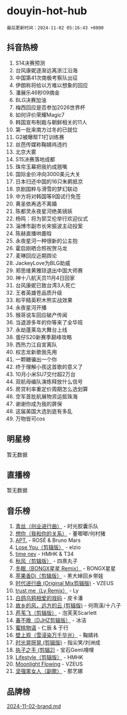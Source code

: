 # douyin-hot-hub

`最后更新时间：2024-11-02 05:16:43 +0800`

## 抖音热榜

1. S14决赛预测
1. 台风康妮逐渐远离浙江沿海
1. 中国第41次南极考察队出征
1. 伊朗称将给以方难以想象的回应
1. 潘展乐46秒09摘金
1. BLG决赛加油
1. 梅西回应是否参加2026世界杯
1. 如何评价荣耀Magic7
1. 韩国宣布制裁与朝鲜相关的11人
1. 第一批来南方过冬的已就位
1. G2被曝帮T1打训练赛
1. 丝芭传媒称鞠婧祎违约
1. 北京大雾
1. S15决赛落地成都
1. 珠帘玉幕把我钓成翘嘴
1. 国际金价冲向3000美元大关
1. 日本归还中国的16只朱鹮抵京
1. 京剧国粹与滑雪的梦幻联动
1. 中方将对韩国等9国试行免签
1. 黄圣依再选不离婚
1. 陈都灵永夜星河绝美镜妖
1. 杨鸣：将为郭艾伦举行欢迎仪式
1. 淄博市副市长宋振波主动投案
1. 陈赫直播哄鹿晗
1. 永夜星河一种很新的公主抱
1. 霍启刚晒合照祝贺马龙
1. 麦琳回应近期舆论
1. JackeyLove为BLG助威
1. 郑思维黄雅琼退出中国大师赛
1. 神十八航天员11月4日回家
1. 台风康妮已致台湾3人死亡
1. 王者英雄苍品质升级
1. 和平精英积木熊实战效果
1. 永夜星河开播
1. 猴哥说车回应破产传闻
1. 当退游多年的你等来了全华班
1. 永劫蓬莱岛大舞台上线
1. 蛋仔S20新赛季巅峰攻略
1. 西热力江自宣离队
1. 权志龙新歌我先用
1. 一颗糖骗出一个你
1. 终于理解小孩这首歌的意义了
1. 10月小米SU7交付超2万台
1. 双航母编队演练释放什么信号
1. 房贷利率重定价周期怎么选划算
1. 空军首批航展物资运抵珠海
1. 谢谢你成为我的屏保
1. 这届美国大选到底有多乱
1. 万物皆可cos

## 明星榜

暂无数据

## 直播榜

暂无数据

## 音乐榜

1. [青丝（创业进行曲）](https://sf6-cdn-tos.douyinstatic.com/obj/tos-cn-ve-2774/ooYARJB5iBRNhCOkDsS3BAKW91CIMoQfwzwKLi) - 时光胶囊乐队
1. [想你（我和你的关系）](https://sf5-hl-cdn-tos.douyinstatic.com/obj/tos-cn-ve-2774/o8QxhcOBDYYX0zqKCjFVQXZ3RBffnRBQEogitG) - 董唧唧/何村猪
1. [APT.](https://sf3-cdn-tos.douyinstatic.com/obj/tos-cn-ve-2774/oUIcRnUtZBV1JgZtxIMCAiiBSVBSEEOCFfkeMQ) - ROSÉ & Bruno Mars
1. [Lose You（剪辑版）](https://sf5-hl-cdn-tos.douyinstatic.com/obj/tos-cn-ve-2774/og9yxQxAWI86iBNr9ojBFMoWTIvDZZb8HwiGY) - elzio
1. [time nev](https://sf5-hl-cdn-tos.douyinstatic.com/obj/tos-cn-ve-2774/oc6aICzpzBCWrhCvDVi2AZmQLt0gIBxfMEfd6i) - HMHK & T34
1. [秋风（剪辑版）](https://sf5-hl-cdn-tos.douyinstatic.com/obj/tos-cn-ve-2774/ocGaU84LfAfzMd2wbXdQFpCGhBiXg82JNMRRie) - 四熹丸子
1. [冬眠（BONGX星星 Remix）](https://sf5-hl-cdn-tos.douyinstatic.com/obj/tos-cn-ve-2774/oMCfFFoE3LwQ7agAgOIG4ieExqkeAsxNBEkLdz) - BONGX星星
1. [苹果香Dj（剪辑版）](https://sf5-hl-cdn-tos.douyinstatic.com/obj/tos-cn-ve-2774/oEeIEQbYGAOspCTRAIeYF4Ok8LgZ8NBaRe4ztR) - 黑大婶回乡带娃
1. [时代进行曲 (Original Mix剪辑版)](https://sf5-hl-cdn-tos.douyinstatic.com/obj/tos-cn-ve-2774/oYrssziLdrtiW6cKABM8n5Vfc2xwXiIBInoAkn) - VZEUS
1. [trust me（Ly Remix）](https://sf5-hl-cdn-tos.douyinstatic.com/obj/tos-cn-ve-2774/oUo1M8fz5AfmMSExABQQKFE0eCMWgsiccfqrMA) - Ly
1. [白鸽乌鸦相爱的戏码](https://sf6-cdn-tos.douyinstatic.com/obj/tos-cn-ve-2774/oMVVEf6eDAOmFtNtCsEqKpIorBDM8Nkg6TZRqC) - 皮卡潘
1. [故乡的风，远方的云 (剪辑版)](https://sf3-cdn-tos.douyinstatic.com/obj/tos-cn-ve-2774/ooPEdiZMrAAWisczq1WXoZYGU6GxII2UUBvYI) - 何雨溪/十八子
1. [芦苇飞（剪辑版）](https://sf5-hl-cdn-tos.douyinstatic.com/obj/tos-cn-ve-2774/ok3IaChjEFFoK3FAMzXDEgfpeE6Al3Nv2BnfCW) - 泡芙芙Scarlett
1. [春不晚（DJHZ剪辑版）](https://sf3-cdn-tos.douyinstatic.com/obj/tos-cn-ve-2774/osEZa7YZ6wNo9QDABgfGFaCQKRQTNafsBJDnKt) - 冰洁
1. [蜜桃物语](https://sf5-hl-cdn-tos.douyinstatic.com/obj/tos-cn-ve-2774/oIhOSCZtIACtYU4XQkngiW9kCBfVD1Fz9IYeqL) - 仁辰 & 于行
1. [壁上观（雪浸染万千华光）](https://sf5-hl-cdn-tos.douyinstatic.com/obj/tos-cn-ve-2774/ocIizBMxWi8vA8UdAMIYdYCjgBB5Z3WZWxrvY) - 鞠婧祎
1. [时光晃呀晃 (剪辑版)](https://sf5-hl-cdn-tos.douyinstatic.com/obj/tos-cn-ve-2774/o8ACeQem3gwI1x3GIYGAfKG0LJebKFRJDwRwyW) - 指尖笑/刘洲成
1. [执子之手 (剪辑2)](https://sf3-cdn-tos.douyinstatic.com/obj/tos-cn-ve-2774/oUoZLQjCc31XzqsBnBQUNgeKtYPBcgbFDwtfcu) - 宝石Gem\哩哩
1. [Lifestyle（剪辑版）](https://sf5-hl-cdn-tos.douyinstatic.com/obj/tos-cn-ve-2774/owfqGgjwG3V5lCLaAIezFMeg3LtuKNBaZKgzPV) - HMHK
1. [Moonlight Flowing](https://sf3-cdn-tos.douyinstatic.com/obj/tos-cn-ve-2774/oopZsCtRnQgOhEYmv9FfBBgwmeaQmWQQZED9tN) - VZEUS
1. [坚强笨女人（副歌）](https://sf5-hl-cdn-tos.douyinstatic.com/obj/tos-cn-ve-2774/ospNInQiZvGWyBVg5zkNsAMct5uJIg1CrZiPL) - 那艺娜

## 品牌榜

[2024-11-02-brand.md](2024-11-02-brand.md)
